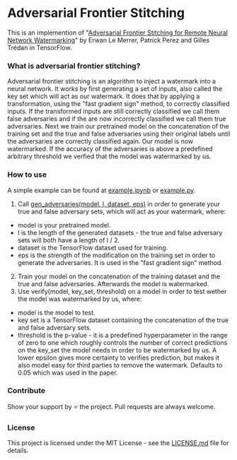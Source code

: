 # Adversarial Frontier Stitching

This is an implemention of "[Adversarial Frontier Stitching for Remote Neural Network Watermarking](https://arxiv.org/pdf/1711.01894.pdf)"
 by Erwan Le Merrer, Patrick Perez and Gilles Trédan in TensorFlow.

### What is adversarial frontier stitching?

Adversarial frontier stitching is an algorithm to inject a watermark into a neural network. It works by first generating a set of inputs,
also called the key set which will act as our watermark.
It does that by applying a transformation, using the "fast gradient sign" method, to correctly classified inputs.
If the transformed inputs are still correctly classified we call them false adversaries and if the are now incorrectly classified we call them true adversaries.
Next we train our pretrained model on the concatenation of the training set and the true and false adversaries using their original labels
until the adversaries are correctly classified again. Our model is now watermarked. If the accuracy of the adversaries is above a predefined arbitrary threshold we verfied that the model was watermarked by us.


  

### How to use

A simple example can be found at [example.ipynb](https://github.com/dunky11/adversarial-frontier-stitching/blob/main/example.ipynb) or [example.py](https://github.com/dunky11/adversarial-frontier-stitching/blob/main/example.py). 


1. Call [gen_adversaries(model, l, dataset, eps)](https://github.com/dunky11/adversarial-frontier-stitching/blob/1c0dd2d692ad5794d19281a6ffb6d3e9a3b2ba53/frontier_stitching.py#L15) in order to generate your true and false adversary sets, which will act as your watermark, where:
- model is your pretrained model.
- l is the length of the generated datasets - the true and false adversary sets will both have a length of l / 2.
- dataset is the TensorFlow dataset used for training.
- eps is the strength of the modification on the training set in order to generate the adversaries. It is used in the "fast gradient sign" method.
2. Train your model on the concatenation of the training dataset and the true and false adversaries. Afterwards the model is watermarked.
3. Use verify(model, key_set, threshold) on a model in order to test wether the model was watermarked by us, where:
- model is the model to test.
- key set is a TensorFlow dataset containing the concatenation of the true and false adversary sets.
- threshold is the p-value - it is a predefined hyperparameter in the range of zero to one which roughly controls the number of correct predictions on the key_set the model needs
in order to be watermarked by us. A lower epsilon gives more certainty to verifies prediction, but makes it also model easy for third parties to remove the watermark. Defaults to 0.05 which was used in the paper.

### Contribute

Show your support by ⭐ the project. Pull requests are always welcome.

### License

This project is licensed under the MIT License - see the [LICENSE.md](https://github.com/dunky11/adversarial-frontier-stitching/blob/master/LICENSE) file for details.
